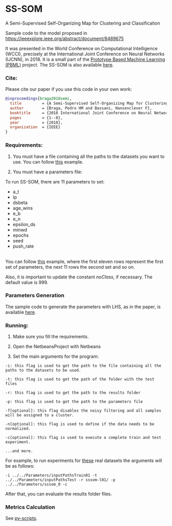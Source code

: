 # SS-SOM

A Semi-Supervised Self-Organizing Map for Clustering and Classification

Sample code to the model proposed in https://ieeexplore.ieee.org/abstract/document/8489675

It was presented in the World Conference on Computational Intelligence (WCCI), precisely at the International Joint Conference on Neural Networks (IJCNN), in 2018. It is a small part of the [Prototype Based Machine Learning (PBML)](https://github.com/hfbassani/pbml/) project. The SS-SOM is also available [here](https://github.com/hfbassani/pbml/blob/master/phmb4/Models).

### Cite:

Please cite our paper if you use this code in your own work:

```bibtex
@inproceedings{braga2018semi,
  title         = {A Semi-Supervised Self-Organizing Map for Clustering and Classification},
  author        = {Braga, Pedro HM and Bassani, Hansenclever F},
  booktitle     = {2018 International Joint Conference on Neural Networks (IJCNN)},
  pages         = {1--8},
  year          = {2018},
  organization  = {IEEE}
}
```

### Requirements:

1. You must have a file containing all the paths to the datasets you want to use. You can follow [this](https://github.com/hfbassani/pbml/blob/master/phmb4/Parameters/inputPathsTrain) example.

2. You must have a parameters file:

  To run SS-SOM, there are 11 parameters to set:

   - a_t
   - lp
   - dsbeta
   - age_wins
   - e_b
   - e_n
   - epsilon_ds
   - minwd
   - epochs
   - seed
   - push_rate<br/><br/>

   You can follow [this](https://github.com/hfbassani/pbml/blob/master/phmb4/Parameters/sssom_0) example, where the first eleven rows represent the first set of parameters, the next 11 rows the second set and so on.

   Also, it is important to update the constant _noClass_, if necessary. The default value is 999.

### Parameters Generation

The sample code to generate the parameters with LHS, as in the paper, is available [here](https://github.com/hfbassani/pbml/tree/master/params-gen/).

### Running:

1. Make sure you fill the requirements.

2. Open the NetbeansProject with Netbeans

3. Set the main arguments for the program:

  ```
  -i: this flag is used to get the path to the file containing all the paths to the datasets to be used.

  -t: this flag is used to get the path of the folder with the test files

  -r: this flag is used to get the path to the results folder

  -p: this flag is used to get the path to the parameters file

  -f[optional]: this flag disables the noisy filtering and all samples will be assigned to a cluster.

  -n[optional]: this flag is used to define if the data needs to be normalized.

  -c[optional]: this flag is used to execute a complete train and test experiment.

  ...and more.
  ```
  For example, to run experiments for [these](https://github.com/hfbassani/pbml/tree/master/Datasets/Realdata) real datasets the arguments will be as follows:

  ```
  -i ../../Parameters/inputPathsTrain01 -t ../../Parameters/inputPathsTest -r sssom-l01/ -p ../../Parameters/sssom_0 -c
  ```

  After that, you can evaluate the results folder files.

### Metrics Calculation

See [py-scripts](https://github.com/hfbassani/pbml/tree/master/phmb4/py_scripts).
